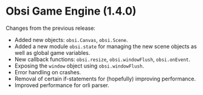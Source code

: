 # Obsi Game Engine (1.4.0)

Changes from the previous release:
* Added new objects: `obsi.Canvas`, `obsi.Scene`.
* Added a new module `obsi.state` for managing the new scene objects as well as global game variables.
* New callback functions: `obsi.resize`, `obsi.windowFlush`, `obsi.onEvent`.
* Exposing the `window` object using `obsi.windowFlush`.
* Error handling on crashes.
* Removal of certain if-statements for (hopefully) improving performance.
* Improved performance for orli parser.